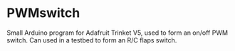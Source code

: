 # PWMswitch
Small Arduino program for Adafruit Trinket V5, used to form an on/off PWM switch.    Can used in a testbed to form an R/C flaps switch.
